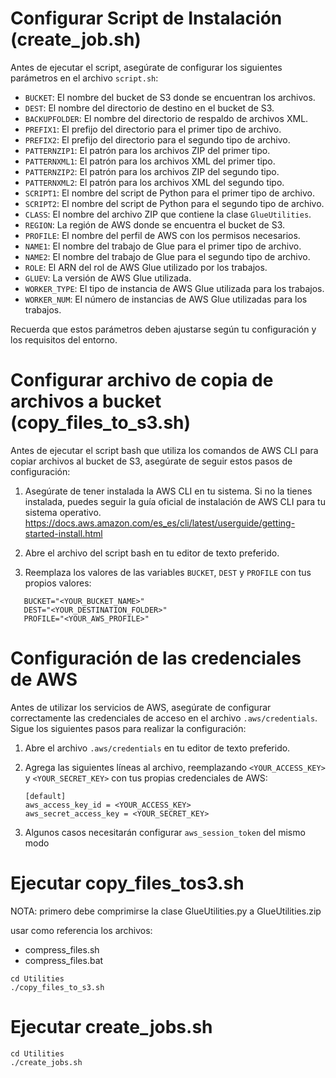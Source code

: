 # Configurar Script de Instalación (create_job.sh)

Antes de ejecutar el script, asegúrate de configurar los siguientes parámetros en el archivo `script.sh`:

- `BUCKET`: El nombre del bucket de S3 donde se encuentran los archivos.
- `DEST`: El nombre del directorio de destino en el bucket de S3.
- `BACKUPFOLDER`: El nombre del directorio de respaldo de archivos XML.
- `PREFIX1`: El prefijo del directorio para el primer tipo de archivo.
- `PREFIX2`: El prefijo del directorio para el segundo tipo de archivo.
- `PATTERNZIP1`: El patrón para los archivos ZIP del primer tipo.
- `PATTERNXML1`: El patrón para los archivos XML del primer tipo.
- `PATTERNZIP2`: El patrón para los archivos ZIP del segundo tipo.
- `PATTERNXML2`: El patrón para los archivos XML del segundo tipo.
- `SCRIPT1`: El nombre del script de Python para el primer tipo de archivo.
- `SCRIPT2`: El nombre del script de Python para el segundo tipo de archivo.
- `CLASS`: El nombre del archivo ZIP que contiene la clase `GlueUtilities`.
- `REGION`: La región de AWS donde se encuentra el bucket de S3.
- `PROFILE`: El nombre del perfil de AWS con los permisos necesarios.
- `NAME1`: El nombre del trabajo de Glue para el primer tipo de archivo.
- `NAME2`: El nombre del trabajo de Glue para el segundo tipo de archivo.
- `ROLE`: El ARN del rol de AWS Glue utilizado por los trabajos.
- `GLUEV`: La versión de AWS Glue utilizada.
- `WORKER_TYPE`: El tipo de instancia de AWS Glue utilizada para los trabajos.
- `WORKER_NUM`: El número de instancias de AWS Glue utilizadas para los trabajos.

Recuerda que estos parámetros deben ajustarse según tu configuración y los requisitos del entorno.

# Configurar archivo de copia de archivos a bucket (copy_files_to_s3.sh) 

Antes de ejecutar el script bash que utiliza los comandos de AWS CLI para copiar archivos al bucket de S3, asegúrate de seguir estos pasos de configuración: 

1. Asegúrate de tener instalada la AWS CLI en tu sistema. Si no la tienes instalada, puedes seguir la guía oficial de instalación de AWS CLI para tu sistema operativo. https://docs.aws.amazon.com/es_es/cli/latest/userguide/getting-started-install.html

2. Abre el archivo del script bash en tu editor de texto preferido.

3. Reemplaza los valores de las variables `BUCKET`, `DEST` y `PROFILE` con tus propios valores:

```
   BUCKET="<YOUR_BUCKET_NAME>"
   DEST="<YOUR_DESTINATION_FOLDER>"
   PROFILE="<YOUR_AWS_PROFILE>"
```

# Configuración de las credenciales de AWS

Antes de utilizar los servicios de AWS, asegúrate de configurar correctamente las credenciales de acceso en el archivo `.aws/credentials`. Sigue los siguientes pasos para realizar la configuración:

1. Abre el archivo `.aws/credentials` en tu editor de texto preferido.

2. Agrega las siguientes líneas al archivo, reemplazando `<YOUR_ACCESS_KEY>` y `<YOUR_SECRET_KEY>` con tus propias credenciales de AWS:

   ```
   [default]
   aws_access_key_id = <YOUR_ACCESS_KEY>
   aws_secret_access_key = <YOUR_SECRET_KEY>
   ```

3. Algunos casos necesitarán configurar `aws_session_token` del mismo modo

# Ejecutar copy_files_tos3.sh

NOTA: primero debe comprimirse la clase GlueUtilities.py a GlueUtilities.zip

usar como referencia los archivos:
-   compress_files.sh
-   compress_files.bat 

```
cd Utilities
./copy_files_to_s3.sh
```

# Ejecutar create_jobs.sh
```
cd Utilities
./create_jobs.sh
```

